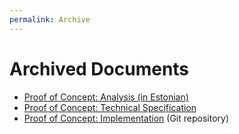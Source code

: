 ```yaml
---
permalink: Archive
---
```


# Archived Documents

- [Proof of Concept: Analysis (in Estonian)](ArchivedPocAnalysis)
- [Proof of Concept: Technical Specification](ArchivedPocTechnicalSpecification)
- [Proof of Concept: Implementation](https://github.com/e-gov/GOVSSO-POC) (Git repository)
